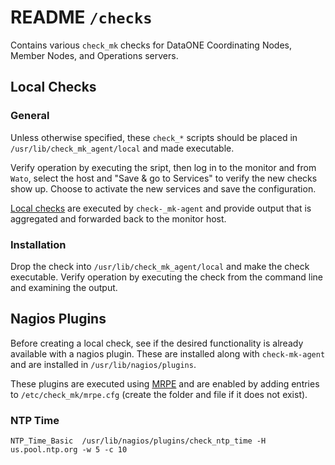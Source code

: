 # README `/checks`
Contains various `check_mk` checks for DataONE Coordinating Nodes,
Member Nodes, and Operations servers.

## Local Checks

### General

Unless otherwise specified, these `check_*` scripts should be placed in
`/usr/lib/check_mk_agent/local` and made executable.

Verify operation by executing the sript, then log in to the monitor and
from `Wato`, select the host and "Save & go to Services" to verify the
new checks show up. Choose to activate the new services and save the
configuration.

[Local checks](http://mathias-kettner.com/checkmk_localchecks.html)
are executed by `check-_mk-agent` and provide output that is aggregated
and forwarded back to the monitor host.

### Installation

Drop the check into `/usr/lib/check_mk_agent/local` and make the check
executable. Verify operation by executing the check from the command
line and examining the output.


## Nagios Plugins

Before creating a local check, see if the desired functionality is
already available with a nagios plugin. These are installed along
with `check-mk-agent` and are installed in `/usr/lib/nagios/plugins`.

These plugins are executed using
[MRPE](http://mathias-kettner.com/checkmk_mrpe.html) and are enabled by
adding entries to `/etc/check_mk/mrpe.cfg` (create the folder and file
if it does not exist).

### NTP Time

```
NTP_Time_Basic  /usr/lib/nagios/plugins/check_ntp_time -H us.pool.ntp.org -w 5 -c 10
```

